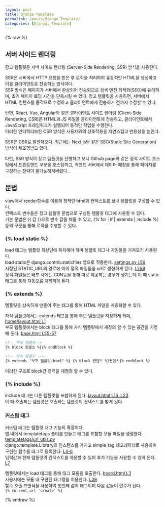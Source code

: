 ```yaml
---
layout: post
title: Django Template
permalink: /posts/Django_Template/
categories: [Django, Template]
---
```


{% raw %}

## 서버 사이드 렌더링

장고 템플릿은 서버 사이드 렌더링 (Server-Side Rendering, SSR) 방식을 사용한다.

SSR은 서버에서 HTTP 요청을 받은 후 로직을 처리하여 유동적인 HTML을 생성하고 이를 클라이언트로 전송하는 방식이다.  
SSR 방식은 페이지가 서버에서 완성되어 전송되므로 검색 엔진 최적화(SEO)에 유리하며, 초기 페이지 로딩 시간을 단축시킬 수 있다.
장고 템플릿을 사용하면, 서버에서 HTML 컨텐츠를 동적으로 수정하고 클라이언트에게 전송하기 전까지 수정할 수 있다.

반면, React, Vue, Angular와 같은 클라이언트 사이드 렌더링 (Client-Side Rendering, CSR)은 HTML과 JS 파일을 클라이언트에 전송하고, 클라이언트에서 JavaScript 프레임워크가 실행되어 동적인 작업을 수행한다.  
이러한 인터렉티브한 CSR 방식은 사용자와의 상호작용을 자연스럽고 반응성을 높인다.

SSR은 CSR로 발전해오다, 최근에는 Next.js와 같은 SSG(Static Site Generation) 방식이 재조명받고 있다.

다만, SSR 방식의 장고 템플릿을 진행하고 보니 Github page와 같은 정적 사이트 호스팅에서 프론트엔드 부분을 호스팅하고, 백엔드 서버에서 데이터 페칭을 통해 페이지를 구성하는 전략이 불가능해져버렸다...

## 문법

view에서 render함수를 이용해 정적인 html과 컨텍스트를 보내 템플릿을 구성할 수 있다.  
컨텍스트 변수들은 장고 템플릿 문법으로 구성된 템플릿 태그에 사용할 수 있다.  
기본 문법은 {{ 값 }}으로 변수 값을 채울 수 있고, {% for | if | extends | include %} 등의 구문을 통해 로직을 수행할 수 있다.

### {% load static %}

load 태그는 템플릿 최상단에 위치해야 하며 탬플릿 태그나 자원들을 가져오기 사용된다.  
load static은 django.contrib.staticfiles 앱으로 작동한다. [settings.py L56](https://github.com/Aivle4th-team3/Aplus-EDU/blob/main/config/settings.py#L56)  
지정된 STATIC_URL의 경로에 이어 정적 파일들을 url로 생성하게 된다. [L269](https://github.com/Aivle4th-team3/Aplus-EDU/blob/main/config/settings.py#L269)  
정적 파일들은 배포 시에는 CDN등을 통해 따로 제공되는 경우가 생기는데 이 때 static 태그를 통해 자동으로 처리하게 된다.

### {% extends %}

템플릿을 상속하게 만들어 주는 태그를 통해 HTML 파일을 계층화할 수 있다.

자식 템플릿에서는 extends 태그를 통해 부모 템플릿을 지정하게 되며, [home/layout.html L1](https://github.com/Aivle4th-team3/Aplus-EDU/blob/main/templates/home/layout.html#L1)  
부모 템플릿에서는 block 태그를 통해 자식 템플릿에서 재정의 할 수 있는 공간을 지정해 둔다. [base.html L55-57](https://github.com/Aivle4th-team3/Aplus-EDU/blob/main/templates/home/base.py#L55-L57)

```html
<!-- 부모 템플릿-->
{% block 컨텐츠 %}{% endblock %}

<!-- 자식 템플릿 -->
{% extends "부모 템플릿.html" %} {% block 컨텐츠 %}컨텐츠{% endblock %}
```

이러한 구조로 block간 영역을 재정의 할 수 있다.

### {% include %}

include 태그는 다른 템플릿을 포함하게 된다. [layout.html L16, L23](https://github.com/Aivle4th-team3/Aplus-EDU/blob/main/templates/home/layout.html#L16)  
이 때 호출되는 템플릿은 호출하는 템플릿의 컨텍스트를 받게 된다.

### 커스텀 태그

커스텀 태그는 템플릿 태그 기능의 확장이다.  
앱 내에서 templatetags 폴더를 만들고 태그를 포함할 모듈 파일을 생성한다. [templatetags/url_utils.py](https://github.com/Aivle4th-team3/Aplus-EDU/blob/main/board/templatetags/url_utils.py)  
django.template.Library의 인스턴스를 가지고 simple_tag 데코레이터로 사용하여 구현한 함수를 태그로 등록한다. [L4-6](https://github.com/Aivle4th-team3/Aplus-EDU/blob/main/board/templatetags/url_utils.py#L4-L6)  
입력값과 현재 템플릿의 컨텍스트를 이용할 수 있어 추가 기능을 사용할 수 있게 된다. [L7](https://github.com/Aivle4th-team3/Aplus-EDU/blob/main/board/templatetags/url_utils.py#L7)

템플릿에서는 load 태그를 통해 태그 모듈을 호출한다. [board.html L3](https://github.com/Aivle4th-team3/Aplus-EDU/blob/main/templates/board/board.html#L3)  
사용시에는 모듈 내 구현된 태그명을 이용한다. [L39](https://github.com/Aivle4th-team3/Aplus-EDU/blob/main/templates/board/board.html#L39)  
함수 호출 표현식을 사용하여 첫번째 값이 태그이며 다음 값들이 인수가 된다.  
`{% current_url 'create' %}`

{% endraw %}
